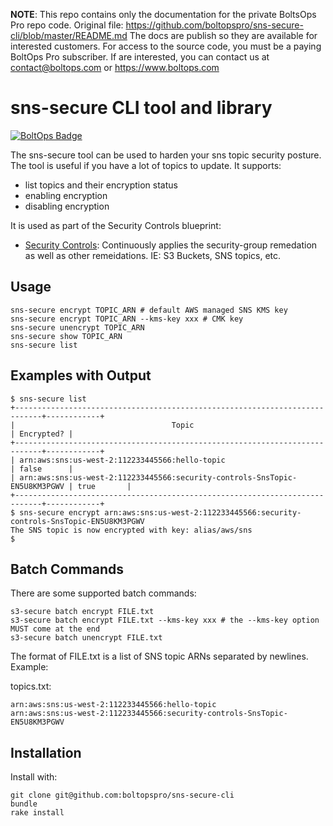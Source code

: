 <!-- note marker start -->
**NOTE**: This repo contains only the documentation for the private BoltsOps Pro repo code.
Original file: https://github.com/boltopspro/sns-secure-cli/blob/master/README.md
The docs are publish so they are available for interested customers.
For access to the source code, you must be a paying BoltOps Pro subscriber.
If are interested, you can contact us at contact@boltops.com or https://www.boltops.com

<!-- note marker end -->

# sns-secure CLI tool and library

[![BoltOps Badge](https://img.boltops.com/boltops/badges/boltops-badge.png)](https://www.boltops.com)

The sns-secure tool can be used to harden your sns topic security posture. The tool is useful if you have a lot of topics to update. It supports:

* list topics and their encryption status
* enabling encryption
* disabling encryption

It is used as part of the Security Controls blueprint:

* [Security Controls](https://github.com/boltopspro-docs/security-controls): Continuously applies the security-group remedation as well as other remeidations. IE: S3 Buckets, SNS topics, etc.


## Usage

    sns-secure encrypt TOPIC_ARN # default AWS managed SNS KMS key
    sns-secure encrypt TOPIC_ARN --kms-key xxx # CMK key
    sns-secure unencrypt TOPIC_ARN
    sns-secure show TOPIC_ARN
    sns-secure list

## Examples with Output

    $ sns-secure list
    +----------------------------------------------------------------------------+------------+
    |                                   Topic                                    | Encrypted? |
    +----------------------------------------------------------------------------+------------+
    | arn:aws:sns:us-west-2:112233445566:hello-topic                             | false      |
    | arn:aws:sns:us-west-2:112233445566:security-controls-SnsTopic-EN5U8KM3PGWV | true       |
    +----------------------------------------------------------------------------+------------+
    $ sns-secure encrypt arn:aws:sns:us-west-2:112233445566:security-controls-SnsTopic-EN5U8KM3PGWV
    The SNS topic is now encrypted with key: alias/aws/sns
    $

## Batch Commands

There are some supported batch commands:

    s3-secure batch encrypt FILE.txt
    s3-secure batch encrypt FILE.txt --kms-key xxx # the --kms-key option MUST come at the end
    s3-secure batch unencrypt FILE.txt

The format of FILE.txt is a list of SNS topic ARNs separated by newlines.  Example:

topics.txt:

    arn:aws:sns:us-west-2:112233445566:hello-topic
    arn:aws:sns:us-west-2:112233445566:security-controls-SnsTopic-EN5U8KM3PGWV

## Installation

Install with:

    git clone git@github.com:boltopspro/sns-secure-cli
    bundle
    rake install
